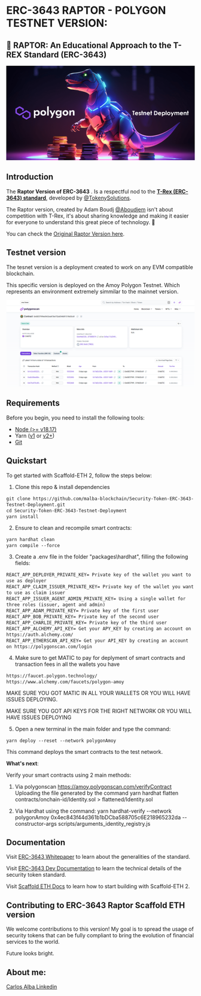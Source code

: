 # ERC-3643 RAPTOR - POLYGON TESTNET VERSION:

## 🦖 RAPTOR: An Educational Approach to the T-REX Standard (ERC-3643)

![T-REX](https://raw.githubusercontent.com/malba-blockchain/Security-Token-ERC-3643-Testnet-Deployment/main/raptor-testnet-deployment.png)

## Introduction

The **Raptor Version of ERC-3643** . Is a respectful nod to the [**T-Rex (ERC-3643) standard**](https://github.com/TokenySolutions/T-REX/), developed by [@TokenySolutions](https://github.com/TokenySolutions).

The Raptor version, created by Adam Boudj [@Aboudjem](https://github.com/Aboudjem) isn't about competition with T-Rex, it's about sharing knowledge and making it easier for everyone to understand this great piece of technology. 🧩

You can check the [Original Raptor Version here](https://github.com/Aboudjem/ERC-3643).

## Testnet version

The tesnet version is a deployment created to work on any EVM compatible blockchain.

This specific version is deployed on the Amoy Polygon Testnet. Which represents an environment extremely simmilar to the mainnet version.

![Debug Contracts tab](https://raw.githubusercontent.com/malba-blockchain/Security-Token-ERC-3643-Testnet-Deployment/main/raptor-screenshot.PNG)

## Requirements

Before you begin, you need to install the following tools:

- [Node (>= v18.17)](https://nodejs.org/en/download/)
- Yarn ([v1](https://classic.yarnpkg.com/en/docs/install/) or [v2+](https://yarnpkg.com/getting-started/install))
- [Git](https://git-scm.com/downloads)

## Quickstart

To get started with Scaffold-ETH 2, follow the steps below:

1. Clone this repo & install dependencies

```
git clone https://github.com/malba-blockchain/Security-Token-ERC-3643-Testnet-Deployment.git
cd Security-Token-ERC-3643-Testnet-Deployment
yarn install
```

2. Ensure to clean and recompile smart contracts:

```
yarn hardhat clean
yarn compile --force
```

3. Create a .env file in the folder "packages\hardhat", filling the following fields:

```
REACT_APP_DEPLOYER_PRIVATE_KEY= Private key of the wallet you want to use as deployer
REACT_APP_CLAIM_ISSUER_PRIVATE_KEY= Private key of the wallet you want to use as claim issuer
REACT_APP_ISSUER_AGENT_ADMIN_PRIVATE_KEY= Using a single wallet for three roles (issuer, agent and admin)
REACT_APP_ADAM_PRIVATE_KEY= Private key of the first user
REACT_APP_BOB_PRIVATE_KEY= Private key of the second user
REACT_APP_CHARLIE_PRIVATE_KEY= Private key of the third user
REACT_APP_ALCHEMY_API_KEY= Get your APY_KEY by creating an account on https://auth.alchemy.com/
REACT_APP_ETHERSCAN_API_KEY= Get your API_KEY by creating an account on https://polygonscan.com/login
```

4. Make sure to get MATIC to pay for deplyment of smart contracts and transaction fees in all the wallets you have

```
https://faucet.polygon.technology/
https://www.alchemy.com/faucets/polygon-amoy 
```

MAKE SURE YOU GOT MATIC IN ALL YOUR WALLETS OR YOU WILL HAVE ISSUES DEPLOYING.

MAKE SURE YOU GOT API KEYS FOR THE RIGHT NETWORK OR YOU WILL HAVE ISSUES DEPLOYING

5. Open a new terminal in the main folder and type the command:

```
yarn deploy --reset --network polygonAmoy
```

This command deploys the smart contracts to the test network.


**What's next**:

Verify your smart contracts using 2 main methods:

1. Via polygonscan https://amoy.polygonscan.com/verifyContract
Uploading the file generated by the command yarn hardhat flatten contracts/onchain-id/Identity.sol > flattened/Identity.sol

2. Via Hardhat using the command: yarn hardhat-verify --network polygonAmoy 0x4ec843f44d361b1bDCba588705c6E218965232da --constructor-args scripts/arguments_identity_registry.js


## Documentation

Visit [ERC-3643 Whitepaper](https://tokeny.com/wp-content/uploads/2023/05/ERC3643-Whitepaper-T-REX-v4.pdf) to learn about the generalities of the standard.

Visit [ERC-3643 Dev Documentation](https://erc-3643.github.io/documentation/docs/abstract) to learn the technical details of the security token standard.

Visit [Scaffold ETH Docs](https://docs.scaffoldeth.io) to learn how to start building with Scaffold-ETH 2.

## Contributing to ERC-3643 Raptor Scaffold ETH version

We welcome contributions to this version!
My goal is to spread the usage of security tokens that can be fully compliant to bring the evolution of financial services to the world.

Future looks bright.

## About me:
[Carlos Alba Linkedin](https://www.linkedin.com/in/malba-blockchain/)


